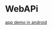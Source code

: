 # WebAPi
[app demo in android](https://github.com/trantronghien/WebAPi/blob/master/karaoke-v1.3.250908-25-09-18-D.apk?raw=true) 
